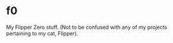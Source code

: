 # f0

My Flipper Zero stuff. (Not to be confused with any of my projects pertaining to my cat, Flipper).
